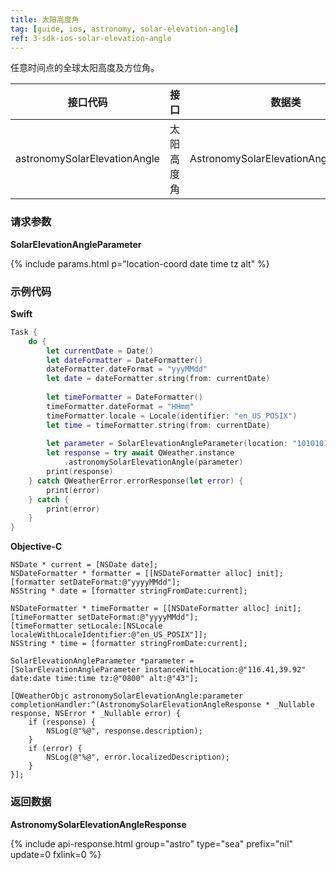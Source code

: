 ```yaml
---
title: 太阳高度角
tag: [guide, ios, astronomy, solar-elevation-angle]
ref: 3-sdk-ios-solar-elevation-angle
---
```


任意时间点的全球太阳高度及方位角。

| 接口代码                 | 接口       | 数据类            |
| -------------------------------- | ---------- | ----------------- |
| astronomySolarElevationAngle | 太阳高度角 | AstronomySolarElevationAngleResponse |

### 请求参数

**SolarElevationAngleParameter**

{% include params.html p="location-coord date time tz alt" %}

### 示例代码

**Swift**

```swift
Task {
    do {
        let currentDate = Date()
        let dateFormatter = DateFormatter()
        dateFormatter.dateFormat = "yyyMMdd"
        let date = dateFormatter.string(from: currentDate)
        
        let timeFormatter = DateFormatter()
        timeFormatter.dateFormat = "HHmm"
        timeFormatter.locale = Locale(identifier: "en_US_POSIX")
        let time = timeFormatter.string(from: currentDate)
        
        let parameter = SolarElevationAngleParameter(location: "101010100", date: date, time: time, tz: "0800", alt: "43")
        let response = try await QWeather.instance
            .astronomySolarElevationAngle(parameter)
        print(response)
    } catch QWeatherError.errorResponse(let error) {
        print(error)
    } catch {
        print(error)
    }
}
```

**Objective-C**

```objc
NSDate * current = [NSDate date];
NSDateFormatter * formatter = [[NSDateFormatter alloc] init];
[formatter setDateFormat:@"yyyyMMdd"];
NSString * date = [formatter stringFromDate:current];

NSDateFormatter * timeFormatter = [[NSDateFormatter alloc] init];
[timeFormatter setDateFormat:@"yyyyMMdd"];
[timeFormatter setLocale:[NSLocale localeWithLocaleIdentifier:@"en_US_POSIX"]];
NSString * time = [formatter stringFromDate:current];

SolarElevationAngleParameter *parameter = [SolarElevationAngleParameter instanceWithLocation:@"116.41,39.92" date:date time:time tz:@"0800" alt:@"43"];

[QWeatherObjc astronomySolarElevationAngle:parameter completionHandler:^(AstronomySolarElevationAngleResponse * _Nullable response, NSError * _Nullable error) {
    if (response) {
        NSLog(@"%@", response.description);
    }
    if (error) {
        NSLog(@"%@", error.localizedDescription);
    }
}];
```

### 返回数据

**AstronomySolarElevationAngleResponse**

{% include api-response.html group="astro" type="sea" prefix="nil" update=0 fxlink=0  %}